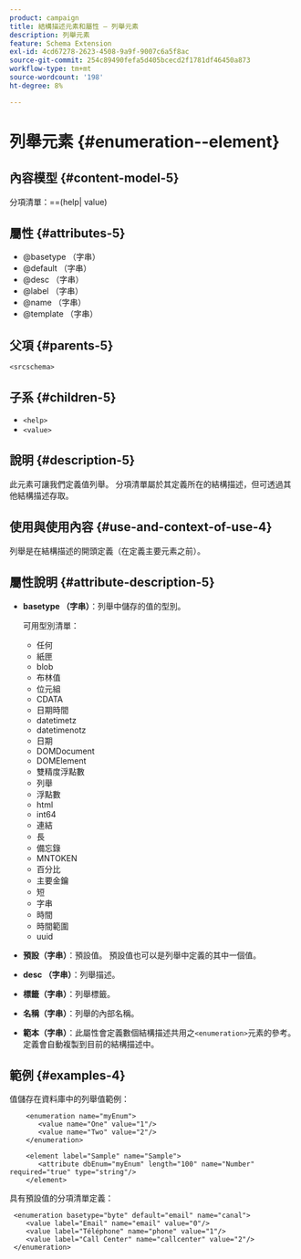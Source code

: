 ```yaml
---
product: campaign
title: 結構描述元素和屬性 — 列舉元素
description: 列舉元素
feature: Schema Extension
exl-id: 4cd67278-2623-4508-9a9f-9007c6a5f8ac
source-git-commit: 254c89490fefa5d405bcecd2f1781df46450a873
workflow-type: tm+mt
source-wordcount: '198'
ht-degree: 8%

---
```


# 列舉元素 {#enumeration--element}


## 內容模型 {#content-model-5}

分項清單：==(help| value)

## 屬性 {#attributes-5}

* @basetype （字串）
* @default （字串）
* @desc （字串）
* @label （字串）
* @name （字串）
* @template （字串）

## 父項 {#parents-5}

`<srcschema>`

## 子系 {#children-5}

* `<help>`
* `<value>`

## 說明 {#description-5}

此元素可讓我們定義值列舉。 分項清單屬於其定義所在的結構描述，但可透過其他結構描述存取。

## 使用與使用內容 {#use-and-context-of-use-4}

列舉是在結構描述的開頭定義（在定義主要元素之前）。

## 屬性說明 {#attribute-description-5}

* **basetype （字串）**：列舉中儲存的值的型別。

  可用型別清單：

   * 任何
   * 紙匣
   * blob
   * 布林值
   * 位元組
   * CDATA
   * 日期時間
   * datetimetz
   * datetimenotz
   * 日期
   * DOMDocument
   * DOMElement
   * 雙精度浮點數
   * 列舉
   * 浮點數
   * html
   * int64
   * 連結
   * 長
   * 備忘錄
   * MNTOKEN
   * 百分比
   * 主要金鑰
   * 短
   * 字串
   * 時間
   * 時間範圍
   * uuid

* **預設（字串）**：預設值。 預設值也可以是列舉中定義的其中一個值。
* **desc （字串）**：列舉描述。
* **標籤（字串）**：列舉標籤。
* **名稱（字串）**：列舉的內部名稱。
* **範本（字串）**：此屬性會定義數個結構描述共用之`<enumeration>`元素的參考。 定義會自動複製到目前的結構描述中。

## 範例 {#examples-4}

值儲存在資料庫中的列舉值範例：

```
    <enumeration name="myEnum">
       <value name="One" value="1"/>
       <value name="Two" value="2"/>
    </enumeration>

    <element label="Sample" name="Sample">
       <attribute dbEnum="myEnum" length="100" name="Number" required="true" type="string"/>
    </element>
```

具有預設值的分項清單定義：

```
 <enumeration basetype="byte" default="email" name="canal">
    <value label="Email" name="email" value="0"/> 
    <value label="Téléphone" name="phone" value="1"/>
    <value label="Call Center" name="callcenter" value="2"/>
 </enumeration>
```
